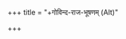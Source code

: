 +++
title = "+गोविन्द-राज-भूषणम् (Alt)"

+++

<div class="js_include" url="/purANam_vaiShNavam/rAmAyaNam/drAviDa-pAThaH/govindarAja-bhUShaNam/"  newLevelForH1="5" includeTitle="false"> </div>  
